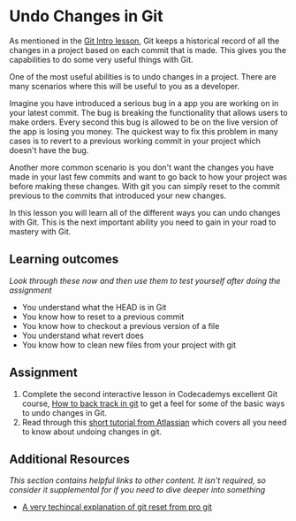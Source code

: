 # Undo Changes in Git
As mentioned in the [Git Intro lesson](http://www.theodinproject.com/courses/web-development-101/lessons/introduction-to-git), Git keeps a historical record of all the changes in a project based on each commit that is made. This gives you the capabilities to do some very useful things with Git.

One of the most useful abilities is to undo changes in a project. There are many scenarios where this will be useful to you as a developer.

Imagine you have introduced a serious bug in a app you are working on in your latest commit. The bug is breaking the functionality that allows users to make orders. Every second this bug is allowed to be on the live version of the app is losing you money. The quickest way to fix this problem in many cases is to revert to a previous working commit in your project which doesn't have the bug.

Another more common scenario is you don't want the changes you have made in your last few commits and want to go back to how your project was before making these changes. With git you can simply reset to the commit previous to the commits that introduced your new changes.

In this lesson you will learn all of the different ways you can undo changes with Git. This is the next important ability you need to gain in your road to mastery with Git.

## Learning outcomes
*Look through these now and then use them to test yourself after doing the assignment*

* You understand what the HEAD is in Git
* You know how to reset to a previous commit
* You know how to checkout a previous version of a file
* You understand what revert does
* You know how to clean new files from your project with git

## Assignment
1. Complete the second interactive lesson in Codecademys excellent Git course, [How to back track in git](https://www.codecademy.com/learn/learn-git) to get a feel for some of the basic ways to undo changes in Git.
2. Read through this [short tutorial from Atlassian](https://www.atlassian.com/git/tutorials/undoing-changes) which covers all you need to know about undoing changes in git.

## Additional Resources
*This section contains helpful links to other content. It isn't required, so consider it supplemental for if you need to dive deeper into something*
* [A very techincal explanation of git reset from pro git](https://git-scm.com/book/en/v2/Git-Tools-Reset-Demystified)
